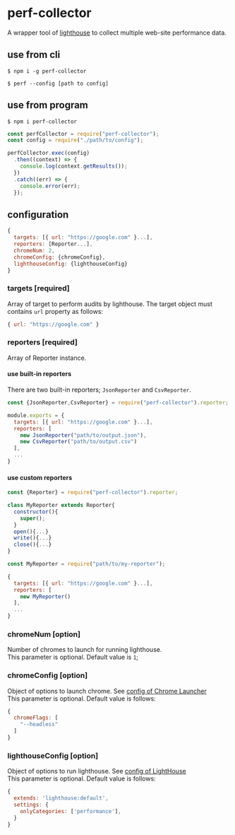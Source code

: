 # perf-collector
A wrapper tool of [lighthouse](https://github.com/GoogleChrome/lighthouse) to collect multiple web-site performance data.

## use from cli
```terminal
$ npm i -g perf-collector
```

```terminal
$ perf --config [path to config]
```

## use from program
```terminal
$ npm i perf-collector
```

```js
const perfCollector = require("perf-collector");
const config = require("./path/to/config");

perfCollector.exec(config)
  .then((context) => {
    console.log(context.getResults());
  })
  .catch((err) => {
    console.error(err);
  });
```

## configuration

```js
{
  targets: [{ url: "https://google.com" }...],
  reporters: [Reporter...],
  chromeNum: 2,
  chromeConfig: {chromeConfig},
  lighthouseConfig: {lighthouseConfig}
}
```

### targets [required]
Array of target to perform audits by lighthouse. 
The target object must contains `url` property as follows:

```js
{ url: "https://google.com" }
```

### reporters [required]
Array of Reporter instance.

#### use built-in reporters
There are two built-in reporters; `JsonReporter` and `CsvReporter`.

```js
const {JsonReporter,CsvReporter} = require("perf-collector").reporter;

module.exports = {
  targets: [{ url: "https://google.com" }...],
  reporters: [
    new JsonReporter("path/to/output.json"),
    new CsvReporter("path/to/output.csv")
  ],
  ...
}
```

#### use custom reporters

```js
const {Reporter} = require("perf-collector").reporter;

class MyReporter extends Reporter{
  constructor(){
    super();
  }
  open(){...}
  write(){...}
  close(){...}
}
```

```js
const MyReporter = require("path/to/my-reporter");

{
  targets: [{ url: "https://google.com" }...],
  reporters: [
    new MyReporter()
  ],
  ...
}
```


### chromeNum [option]
Number of chromes to launch for running lighthouse.  
This parameter is optional. Default value is `1`;

### chromeConfig [option]
Object of options to launch chrome. See [config of Chrome Launcher](https://github.com/GoogleChrome/chrome-launcher/blob/master/docs/chrome-flags-for-tools.md)  
This parameter is optional. Default value is follows:

```js
{
  chromeFlags: [
    "--headless"
  ]
}
```

### lighthouseConfig [option]
Object of options to run lighthouse. See [config of LightHouse](https://github.com/GoogleChrome/lighthouse/blob/master/docs/configuration.md)  
This parameter is optional. Default value is follows:

```js
{
  extends: 'lighthouse:default',
  settings: {
    onlyCategories: ['performance'],
  }
}
```